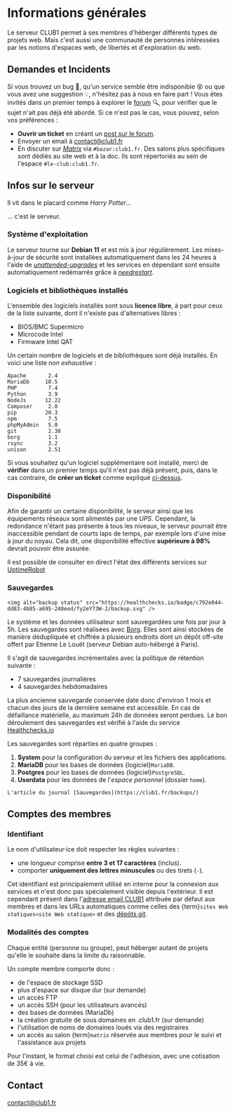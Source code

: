 Informations générales
======================

Le serveur CLUB1 permet à ses membres d'héberger différents types de projets web.
Mais c'est aussi une communauté de personnes intéressées par les notions d'espaces web,
de libertés et d'exploration du web.

Demandes et Incidents
---------------------

Si vous trouvez un bug 🐛, qu'un service semble être indisponible 😵
ou que vous avez une suggestion 💡, n'hésitez pas à nous en faire part !
Vous êtes invités dans un premier temps à explorer le [forum](https://forum.club1.fr) 🔍,
pour vérifier que le sujet n'ait pas déjà été abordé.
Si ce n'est pas le cas, vous pouvez, selon vos préférences :

- **Ouvrir un ticket** en créant un [post sur le forum](https://forum.club1.fr/t/tickets).
- Envoyer un email à <contact@club1.fr>
- En discuter sur [_Matrix_](https://club1.fr/matrix/) via `#bazar:club1.fr`.
  Des salons plus spécifiques sont dédiés au site web et à la doc.
  Ils sont répertoriés au sein de l'espace `#le-club:club1.fr`.

Infos sur le serveur
--------------------

Il vit dans le placard comme _Harry Potter_...

... c'est le serveur.



### Système d'exploitation

Le serveur tourne sur **Debian 11** et est mis à jour régulièrement.
Les mises-à-jour de sécurité sont installées automatiquement dans les 24 heures
à l'aide de [_unattended-upgrades_](https://wiki.debian.org/fr/unattended-upgrades)
et les services en dépendant sont ensuite automatiquement redémarrés grâce à
[_needrestart_](https://packages.debian.org/fr/stable/needrestart).

### Logiciels et bibliothèques installés

L'ensemble des logiciels installés sont sous **licence libre**,
à part pour ceux de la liste suivante, dont il n'existe pas d'alternatives libres :

- BIOS/BMC Supermicro
- Microcode Intel
- Firmware Intel QAT

Un certain nombre de logiciels et de bibliothèques sont déjà installés.
En voici une liste _non exhaustive_ :

    Apache       2.4
    MariaDb     10.5
    PHP          7.4
    Python       3.9
    NodeJs      12.22
    Composer     2.0
    pip         20.3
    npm          7.5
    phpMyAdmin   5.0
    git          2.30
    borg         1.1
    rsync        3.2
    unison       2.51

Si vous souhaitez qu'un logiciel supplémentaire soit installé, merci de
**vérifier** dans un premier temps qu'il n'est pas déjà présent, puis, dans
le cas contraire, de **créer un ticket** comme expliqué [ci-dessus](#demandes-et-incidents).

### Disponibilité

Afin de garantir un certaine disponibilité, le serveur ainsi que les équipements
réseaux sont alimentés par une _UPS_. Cependant, la redondance n'étant pas
présente à tous les niveaux, le serveur pourrait être inaccessible pendant
de courts laps de temps, par exemple lors d'une mise à jour du noyau.
Cela dit, une disponibilité effective **supérieure à 98%** devrait pouvoir être
assurée.

Il est possible de consulter en direct l'état des différents services
sur [UptimeRobot](https://stats.uptimerobot.com/A84pLI9rlW)

### Sauvegardes

```{raw} html
<img alt="backup status" src="https://healthchecks.io/badge/c792e044-dd83-4b85-a695-240eed/fy2eY73W-2/backup.svg" />
```

Le système et les données utilisateur sont sauvegardées une fois par jour à 5h.
Les sauvegardes sont réalisées avec [Borg](https://www.borgbackup.org/).
Elles sont ainsi stockées de manière dédupliquée et chiffrée à plusieurs endroits
dont un dépôt off-site offert par Etienne Le Louët (serveur Debian auto-hébergé à Paris).

Il s'agit de sauvegardes incrémentales avec la politique de rétention suivante :

- 7 sauvegardes journalières
- 4 sauvegardes hebdomadaires

La plus ancienne sauvegarde conservée date donc d'environ 1 mois
et chacun des jours de la dernière semaine est accessible.
En cas de défaillance matérielle, au maximum 24h de données seront perdues.
Le bon déroulement des sauvegardes est vérifié à l'aide du service [Healthchecks.io](https://healthchecks.io/)

Les sauvegardes sont réparties en quatre groupes :

1. **System** pour la configuration du serveur et les fichiers des applications.
2. **MariaDB** pour les bases de données {logiciel}`MariaDB`.
3. **Postgres** pour les bases de données {logiciel}`PostgreSQL`.
4. **Userdata** pour les données de l'_espace personnel_ (dossier `home`).

```{seealso}
L'article du journal [Sauvegardes](https://club1.fr/backups/)
```

Comptes des membres
-------------------

### Identifiant

Le nom d'utilisateur·ice doit respecter les règles suivantes :

- une longueur comprise **entre 3 et 17 caractères** (inclus).
- comporter **uniquement des lettres minuscules** ou des tirets (`-`).

Cet identifiant est principalement utilisé en interne pour la connexion aux services
et n'est donc pas spécialement visible depuis l'extérieur.
Il est cependant présent dans l'[adresse email CLUB1](/services/email.md) attribuée par défaut aux membres
et dans les URLs automatiques comme celles des {term}`sites Web statiques<site Web statique>`
et des [dépôts git](/services/git.md).

### Modalités des comptes

Chaque entité (personne ou groupe),
peut héberger autant de projets qu'elle le souhaite dans la limite du raisonnable.

Un compte membre comporte donc :

- de l'espace de stockage SSD
- plus d'espace sur disque dur (sur demande)
- un accès FTP
- un accès SSH (pour les utilisateurs avancés)
- des bases de données (MariaDb)
- la création gratuite de sous domaines en .club1.fr (sur demande)
- l'utilisation de noms de domaines loués via des registraires
- un accès au salon {term}`matrix` réservée aux membres pour le suivi et l'assistance aux projets

Pour l'instant, le format choisi est celui de l'adhésion,
avec une cotisation de 35€ à vie.

Contact
-------

<contact@club1.fr>
